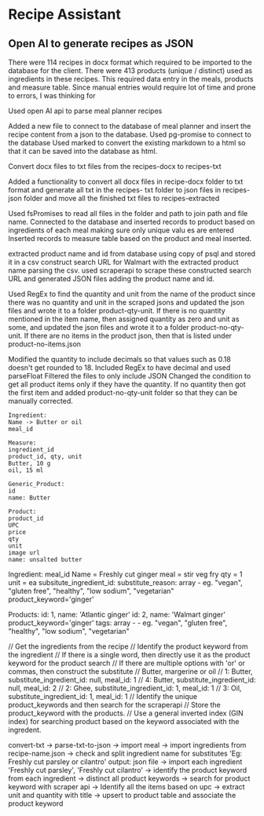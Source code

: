 # Recipe Assistant

## Open AI to generate recipes as JSON
There were 114 recipes in docx format which required to be imported to the database for the client. There were 413 products (unique / distinct) used as ingredients in these recipes. This required data entry in the meals, products and measure table. Since manual entries would require lot of time and prone to errors, I was thinking for

Used open AI api to parse meal planner recipes

Added a new file to connect to the database of meal planner and insert the recipe content
    from a json to the database.
    Used pg-promise to connect to the database
    Used marked to convert the existing markdown to a html so that it can be saved into the database as html.

Convert docx files to txt files from the recipes-docx to recipes-txt

 Added a functionality to convert all docx files in recipe-docx folder to txt format and generate all txt in the recipes-
txt folder  to json files in recipes-json folder and move all the finished txt files to recipes-extracted

Used fsPromises to read all files in the folder and path to join path and file name.
    Connected to the database and inserted records to product based on ingredients of each meal making sure only unique valu
es are entered
    Inserted records to measure table based on the product and meal inserted.

extracted product name and id from database using copy of psql and stored it in a csv
    construct search URL for Walmart with the extracted product name parsing the csv.
    used scraperapi to scrape these constructed search URL and generated JSON files adding the product name and id.


 Used RegEx to find the quantity and unit from the name of the product since there was no quantity and unit in the scraped jsons and updated the json files and wrote it to a folder product-qty-unit.
    If there is no quantity mentioned in the item name, then assigned quantity as zero and unit as some, and updated the json files and wrote it to a folder product-no-qty-unit.
    If there are no items in the product json, then that is listed under product-no-items.json

Modified the quantity to include decimals so that values such as 0.18 doesn't get rounded to 18. Included RegEx to have decimal and used parseFloat
    Filtered the files to only include JSON
    Changed the condition to get all product items only if they have the quantity. If no quantity then got the first item and added product-no-qty-unit folder so that they can be manually corrected.

    Ingredient:
    Name -> Butter or oil
    meal_id

    Measure:
    ingredient_id
    product_id, qty, unit
    Butter, 10 g
    oil, 15 ml

    Generic_Product: 
    id
    name: Butter 

    Product:
    product_id
    UPC
    price
    qty 
    unit
    image url
    name: unsalted butter

Ingredient: 
meal_id
Name = Freshly cut ginger
meal = stir veg fry
qty = 1
unit = ea
subsitute_ingredient_id: 
substitute_reason: array - eg. "vegan", "gluten free", "healthy", "low sodium", "vegetarian"
product_keyword='ginger'

Products:
id: 1, name: 'Atlantic ginger'
id: 2, name: 'Walmart ginger'
product_keyword='ginger'
tags: array - - eg. "vegan", "gluten free", "healthy", "low sodium", "vegetarian"

// Get the ingredients from the recipe
// Identify the product keyword from the ingredient
// If there is a single word, then directly use it as the product keyword for the product search
// If there are multiple options with 'or' or commas, then construct the substitute
// Butter, margerine or oil
// 1: Butter, substitute_ingredient_id: null, meal_id: 1
// 4: Butter, substitute_ingredient_id: null, meal_id: 2 
// 2: Ghee, substitute_ingredient_id: 1, meal_id: 1
// 3: Oil, substitute_ingredient_id: 1, meal_id: 1
// Identify the unique product_keywords and then search for the scraperapi
// Store the product_keyword with the products.
// Use a general inverted index (GIN index) for searching product based on the keyword associated with the ingredent.


convert-txt -> parse-txt-to-json -> import meal
                                 -> import ingredients from recipe-name.json
                                    -> check and split ingredient name for substitutes 'Eg: Freshly cut parsley or cilantro' output: json file
                                    -> import each ingredient 'Freshly cut parsley', 'Freshly cut cilantro'
                                    -> identify the product keyword from each ingredient 
                                    -> distinct all product keywords -> search for product keyword with scraper api
                                                                       -> Identify all the items based on upc
                                                                       -> extract unit and quantity with title
                                                                       -> upsert to product table and associate the product keyword
